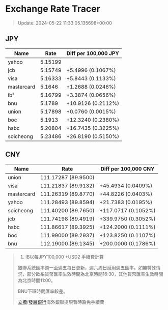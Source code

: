 # Exchange Rate Tracer

> Update: 2024-05-22 11:33:05.135698+00:00

## JPY

| Name       |    Rate | Diff per 100,000 JPY   |
|------------|---------|------------------------|
| yahoo      | 5.15199 |                        |
| jcb        | 5.15749 | +5.4996 (0.1067%)      |
| visa       | 5.16333 | +5.8443 (0.1133%)      |
| mastercard | 5.1646  | +1.2688 (0.0246%)      |
| ib¹        | 5.16799 | +3.3874 (0.0656%)      |
| bnu        | 5.1789  | +10.9126 (0.2112%)     |
| union      | 5.17898 | +0.0760 (0.0015%)      |
| boc        | 5.1913  | +12.3240 (0.2380%)     |
| hsbc       | 5.20804 | +16.7435 (0.3225%)     |
| soicheong  | 5.23486 | +26.8190 (0.5150%)     |

## CNY

| Name       | Rate                | Diff per 100,000 CNY   |
|------------|---------------------|------------------------|
| union      | 111.17287	(89.9500) |                        |
| visa       | 111.21837	(89.9132) | +45.4934 (0.0409%)     |
| mastercard | 111.26319	(89.8770) | +44.8226 (0.0403%)     |
| yahoo      | 111.28493	(89.8594) | +21.7383 (0.0195%)     |
| soicheong  | 111.40200	(89.7650) | +117.0717 (0.1052%)    |
| jcb        | 111.74198	(89.4919) | +339.9750 (0.3052%)    |
| hsbc       | 111.86617	(89.3925) | +124.2000 (0.1111%)    |
| boc        | 111.99000	(89.2937) | +123.8250 (0.1107%)    |
| bnu        | 112.19000	(89.1345) | +200.0000 (0.1786%)    |


> 1. IB以每JPY100,000 +USD2 手續費計算
>
> 銀聯系統匯率週一至週五每日更新，週六周日延用週五匯率。如無特殊情況，部分歐系貨幣匯率生效時間為北京時間16:30，其他貨幣匯率生效時間為北京時間11:00。
>
> BNU下班時間匯率較差。
>
> [立橋](https://www.wlbank.com.mo/uploads/ueditor/file/20181211/1544536513900230.pdf)/[發展銀行](https://www.mdb.com.mo/Service_Charges_20230728.pdf)海外銀聯提現暫時豁免手續費

